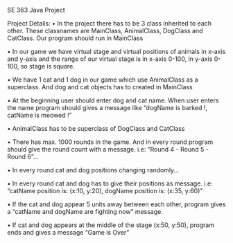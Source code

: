 SE 363 Java Project

Project Details: 
• In the project there has to be 3 class inherited to each other. These classnames are MainClass, 
AnimalClass, DogClass and CatClass. Our program should run in MainClass 

• In our game we have virtual stage and virtual positions of animals in x-axis and y-axis and the range of 
our virtual stage is in x-axis 0-100, in y-axis 0-100, so stage is square.

• We have 1 cat and 1 dog in our game which use AnimalClass as a superclass. And dog and cat objects 
has to created in MainClass

• At the beginning user should enter dog and cat name. When user enters the name program should 
gives a message like “dogName is barked !, catName is meowed !” 

• AnimalClass has to be superclass of DogClass and CatClass 

• There has max. 1000 rounds in the game. And in every round program should give the round count with 
a message. i.e: “Round 4 - Round 5 - Round 6”… 

• In every round cat and dog positions changing randomly… 

• In every round cat and dog has to give their positions as message. i.e: “catName position is: 
(x:10, y:20), dogName position is: (x:35, y:60)” 

• If the cat and dog appear 5 units away between each other, program gives a “catName and dogName 
are fighting now” message. 

• If cat and dog appears at the middle of the stage (x:50, y:50), program ends and gives a message “Game 
is Over”
